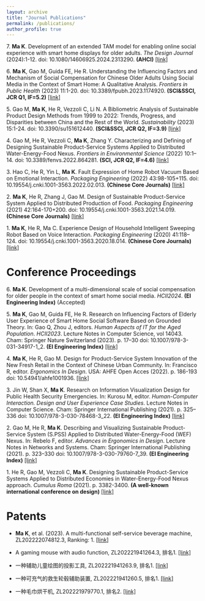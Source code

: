 ```yaml
---
layout: archive
title: "Journal Publications"
permalink: /publications/
author_profile: true
---
```




7\. **Ma K**. Development of an extended TAM model for enabling online social experience with smart home displays for older adults. *The Design Journal* (2024):1-12. doi: 10.1080/14606925.2024.2313290. **(AHCI)** [[link]](https://www.tandfonline.com/doi/full/10.1080/14606925.2024.2313290)


6\. **Ma K**, Gao M, Guida FE, He R. Understanding the Influencing Factors and Mechanism of Social Compensation for Chinese Older Adults Using Social Media in the Context of Smart Home: A Qualitative Analysis. *Frontiers in Public Health* (2023) 11:1-20. doi: 10.3389/fpubh.2023.1174920. **(SCI&SSCI, JCR Q1, IF=5.2)** [[link]](https://www.frontiersin.org/articles/10.3389/fpubh.2023.1174920/full)


5\. Gao M, **Ma K**, He R, Vezzoli C, Li N. A Bibliometric Analysis of Sustainable Product Design Methods from 1999 to 2022: Trends, Progress, and Disparities between China and the Rest of the World. *Sustainability* (2023) 15:1-24. doi: 10.3390/su151612440. **(SCI&SSCI, JCR Q2, IF=3.9)** [[link]](https://www.mdpi.com/2071-1050/15/16/12440)


4\. Gao M, He R, Vezzoli C, **Ma K**, Zhang Y. Characterizing and Defining of Designing Sustainable Product-Service Systems Applied to Distributed Water-Energy-Food Nexus. *Frontiers in Environmental Science* (2022) 10:1–14. doi: 10.3389/fenvs.2022.864281. **(SCI, JCR Q2, IF=4.6)** [[link]](https://www.frontiersin.org/article/10.3389/fenvs.2022.864281)


3\. Hao C, He R, Yin L, **Ma K**. Fault Expression of Home Robot Vacuum Based on Emotional Interaction. *Packaging Engineering* (2022) 43:98-105+115. doi: 10.19554/j.cnki.1001-3563.2022.02.013. **(Chinese Core Journals)** [[link]](https://kns.cnki.net/kcms2/article/abstract?v=PhqKDHt8vRBUvp3m0UU1FLIWxYg3NkvajNmIX2YK7iLfiZc_C1EsYYITTcXL2P2x2vxnQG6nRnnlbl8asGkvY-Db10atAltx5cswaSVy8QCutkGn7a10zk4SkOpiKuilDS4dUOtCo3Hn2EmuQScbwQ==&uniplatform=NZKPT&language=CHS)

2\. **Ma K**, He R, Zhang J, Gao M. Design of Sustainable Product-Service System Applied to Distributed Production of Food. *Packaging Engineering* (2021) 42:164-170+200. doi: 10.19554/j.cnki.1001-3563.2021.14.019. **(Chinese Core Journals)** [[link]](https://kns.cnki.net/kcms/detail/detail.aspx?sfield=fn&QueryID=4&CurRec=1&recid=&FileName=BZGC202114019&DbName=CJFDLAST2021&DbCode=CJFD&yx=A&pr=&URLID=50.1094.TB.20200615.1759.006)

1\. **Ma K**, He R, Ma C. Experience Design of Household Intelligent Sweeping Robot Based on Voice Interaction. *Packaging Engineering* (2020) 41:118–124. doi: 10.19554/j.cnki.1001-3563.2020.18.014. **(Chinese Core Journals)** [[link]](https://kns.cnki.net/kcms/detail/detail.aspx?sfield=fn&QueryID=72&CurRec=3&recid=&FileName=BZGC202018016&DbName=CJFDLAST2020&DbCode=CJFD&yx=A&pr=&URLID=50.1094.TB.20200312.1630.036)



Conference Proceedings
======

6\. **Ma K**. Development of a multi-dimensional scale of social compensation for older people in the context of smart home social media. *HCII2024*. **(EI Engineering Index)** (Accepted) 

5\. **Ma K**, Gao M, Guida FE, He R. Research on Influencing Factors of Elderly User Experience of Smart Home Social Software Based on Grounded Theory. In: Gao Q,  Zhou J, editors. *Human Aspects of IT for the Aged Population*. *HCII2023*. Lecture Notes in Computer Science, vol 14043. Cham: Springer Nature Switzerland (2023). p. 17–30 doi: 10.1007/978-3-031-34917-1_2. **(EI Engineering Index)** [[link]](https://link.springer.com/chapter/10.1007/978-3-031-34917-1_2)

4\. **Ma K**, He R, Gao M. Design for Product-Service System Innovation of the New Fresh Retail in the Context of Chinese Urban Community. In: Francisco R, editor. *Ergonomics In Design*. USA: AHFE Open Acces (2022). p. 186-193 doi: 10.54941/ahfe1001936. [[link]](https://openaccess.cms-conferences.org/publications/book/978-1-958651-23-0/article/978-1-958651-23-0_24)

3\. Jin W, Shan X, **Ma K**. Research on Information Visualization Design for Public Health Security Emergencies. In: Kurosu M, editor. *Human-Computer Interaction. Design and User Experience Case Studies*. Lecture Notes in Computer Science. Cham: Springer International Publishing (2021). p. 325–336 doi: 10.1007/978-3-030-78468-3_22. **(EI Engineering Index)** [[link]](https://link.springer.com/chapter/10.1007/978-3-030-78468-3_22)

2\. Gao M, He R, **Ma K**. Describing and Visualizing Sustainable Product-Service System (S.PSS) Applied to Distributed Water-Energy-Food (WEF) Nexus. In: Rebelo F, editor. *Advances in Ergonomics in Design*. Lecture Notes in Networks and Systems. Cham: Springer International Publishing (2021). p. 323–330 doi: 10.1007/978-3-030-79760-7_39. **(EI Engineering Index)** [[link]](https://link.springer.com/chapter/10.1007/978-3-030-79760-7_39)

1\. He R, Gao M, Vezzoli C, **Ma K**. Designing Sustainable Product-Service Systems Applied to Distributed Economies in Water-Energy-Food Nexus approach. *Cumulus Roma* (2021). p. 3382-3400. **(A well-known international conference on design)** [[link]](https://cumulusroma2020.org/proceedings-files/DC(s)_PROCEEDINGS_full_vol2.pdf) 

Patents
======

* **Ma K**, et al. (2023). A multi-functional self-service beverage machine, ZL202222074812.3, Ranking: 1. [[link]](https://kns.cnki.net/kcms2/article/abstract?v=kxaUMs6x7-4I2jr5WTdXti3zQ9F92xu0Qg-R0xSsdGdCfhLaAHW6RNeXult9nOyBMTwUt6fCjtadnmVu81T-OvRS7mcISrSf&uniplatform=NZKPT)
  
* A gaming mouse with audio function, ZL202221941264.3, 排名1. [[link]](https://kns.cnki.net/kcms2/article/abstract?v=kxaUMs6x7-4I2jr5WTdXti3zQ9F92xu0djlSA8-Y0a-w2p-ld1Ocs337MT9aFg1ZVUBrOZhTCSIkS9v_ts7OI-FWDYt4YFxC&uniplatform=NZKPT)

* 一种辅助儿童绘图的投影工具, ZL202221941263.9, 排名1. [[link]](https://kns.cnki.net/kcms2/article/abstract?v=kxaUMs6x7-4I2jr5WTdXti3zQ9F92xu0djlSA8-Y0a-w2p-ld1Ocs1qPbQACjzpnacyA8PNp1hNbsdS1DigErkr6megEwoYP&uniplatform=NZKPT)

* 一种可充气的救生轮毂辅助装置, ZL202221941260.5, 排名1. [[link]](https://kns.cnki.net/kcms2/article/abstract?v=kxaUMs6x7-4I2jr5WTdXti3zQ9F92xu0djlSA8-Y0a-w2p-ld1Ocs9iBbSxuvve691m8oXmf-v1-JQof5sim4cVmZTbp22UJ&uniplatform=NZKPT)

* 一种毛巾烘干机, ZL202221979770.1, 排名2. [[link]](https://kns.cnki.net/kcms2/article/abstract?v=kxaUMs6x7-4I2jr5WTdXti3zQ9F92xu0djlSA8-Y0a-w2p-ld1Ocs_J0T29VfyUzX4H6P8YWrhf0kWviFPS-9bwD629uBaqu&uniplatform=NZKPT)
